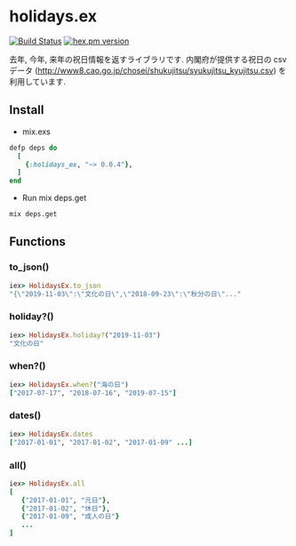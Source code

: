 # holidays.ex

[![Build Status](https://travis-ci.org/inokappa/holidays.ex.svg?branch=master)](https://travis-ci.org/inokappa/holidays.ex)
[![hex.pm version](https://img.shields.io/hexpm/v/holidays_ex.svg)](https://hex.pm/packages/holidays_ex)

去年, 今年, 来年の祝日情報を返すライブラリです. 内閣府が提供する祝日の csv データ (http://www8.cao.go.jp/chosei/shukujitsu/syukujitsu_kyujitsu.csv) を利用しています.

## Install

* mix.exs

```ruby
defp deps do
  [
    {:holidays_ex, "~> 0.0.4"},
  ]
end
```

* Run mix deps.get

```sh
mix deps.get
```

## Functions

### to_json()

```ruby
iex> HolidaysEx.to_json
"{\"2019-11-03\":\"文化の日\",\"2018-09-23\":\"秋分の日\"..."
```

### holiday?()

```ruby
iex> HolidaysEx.holiday?("2019-11-03")
"文化の日"
```

### when?()

```ruby
iex> HolidaysEx.when?("海の日")
["2017-07-17", "2018-07-16", "2019-07-15"]
```

### dates()

```ruby
iex> HolidaysEx.dates
["2017-01-01", "2017-01-02", "2017-01-09" ...]
```


### all()

```ruby
iex> HolidaysEx.all
[
   {"2017-01-01", "元日"},
   {"2017-01-02", "休日"},
   {"2017-01-09", "成人の日"}
   ...
]
```
